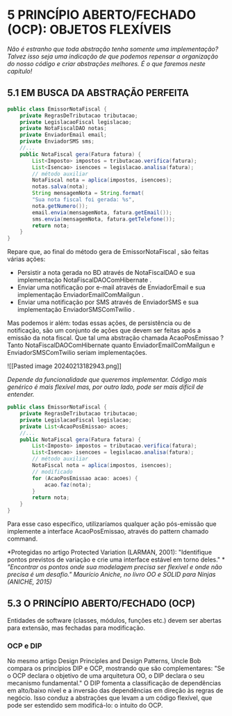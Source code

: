 # 5  PRINCÍPIO ABERTO/FECHADO (OCP): OBJETOS FLEXÍVEIS

*Não é estranho que toda abstração tenha somente uma
implementação? Talvez isso seja uma indicação de que podemos
repensar a organização do nosso código e criar abstrações
melhores. É o que faremos neste capítulo!*

## 5.1 EM BUSCA DA ABSTRAÇÃO PERFEITA

```java
public class EmissorNotaFiscal {
	private RegrasDeTributacao tributacao;
	private LegislacaoFiscal legislacao;
	private NotaFiscalDAO notas;
	private EnviadorEmail email;
	private EnviadorSMS sms;
	//...
	public NotaFiscal gera(Fatura fatura) {
		List<Imposto> impostos = tributacao.verifica(fatura);
		List<Isencao> isencoes = legislacao.analisa(fatura);
		// método auxiliar
		NotaFiscal nota = aplica(impostos, isencoes);
		notas.salva(nota);
		String mensagemNota = String.format(
		"Sua nota fiscal foi gerada: %s",
		nota.getNumero());
		email.envia(mensagemNota, fatura.getEmail());
		sms.envia(mensagemNota, fatura.getTelefone());
		return nota;
	}
}
```
Repare que, ao final do método gera de EmissorNotaFiscal , são feitas várias ações:
* Persistir a nota gerada no BD através de NotaFiscalDAO e sua implementação NotaFiscalDAOComHibernate .
* Enviar uma notificação por e-mail através de EnviadorEmail e sua implementação EnviadorEmailComMailgun .
* Enviar uma notificação por SMS através de EnviadorSMS e sua implementação EnviadorSMSComTwilio .

Mas podemos ir além: todas essas ações, de persistência ou de notificação, são um conjunto de ações que devem ser feitas após a emissão da nota fiscal. Que tal uma abstração chamada AcaoPosEmissao ? Tanto NotaFiscalDAOComHibernate quanto
EnviadorEmailComMailgun e EnviadorSMSComTwilio seriam implementações.

![[Pasted image 20240213182943.png]]


*Depende da funcionalidade que queremos implementar. Código mais genérico é mais flexível mas, por outro lado, pode ser mais difícil de entender.*

```java
public class EmissorNotaFiscal {
	private RegrasDeTributacao tributacao;
	private LegislacaoFiscal legislacao;
	private List<AcaoPosEmissao> acoes;
	//...
	public NotaFiscal gera(Fatura fatura) {
		List<Imposto> impostos = tributacao.verifica(fatura);
		List<Isencao> isencoes = legislacao.analisa(fatura);
		// método auxiliar
		NotaFiscal nota = aplica(impostos, isencoes);
		// modificado
		for (AcaoPosEmissao acao: acoes) {
			acao.faz(nota);
		}
		return nota;
	}
}
```

Para esse caso específico, utilizaríamos qualquer ação pós-emissão que implemente a interface AcaoPosEmissao, através do pattern chamado command.

*Protegidas no artigo Protected
Variation (LARMAN, 2001): "Identifique pontos previstos de
variação e crie uma interface estável em torno deles."
*
*"Encontrar os pontos onde sua modelagem precisa ser flexível e
onde não precisa é um desafio."
Maurício Aniche, no livro OO e SOLID para Ninjas
	(ANICHE, 2015)*
## 5.3 O PRINCÍPIO ABERTO/FECHADO (OCP)
Entidades de software (classes, módulos, funções etc.) devem ser abertas para extensão, mas fechadas para modificação.

### OCP e DIP

No mesmo artigo Design Principles and Design Patterns, Uncle Bob compara os princípios DIP e OCP, mostrando que são complementares: "Se o OCP declara o objetivo de uma arquitetura OO, o DIP declara o seu mecanismo fundamental." O DIP fomenta a classificação de dependências em alto/baixo nível e a inversão das dependências em direção às regras de negócio. Isso conduz a abstrações que levam a um código flexível, que pode ser estendido sem modificá-lo: o intuito do OCP.



